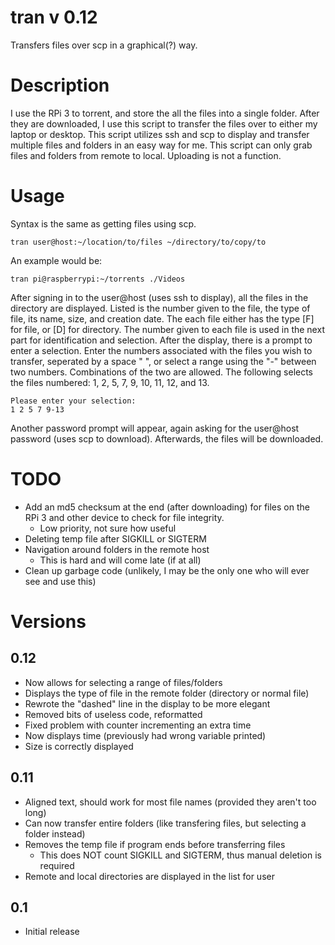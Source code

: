 # tran v 0.12
Transfers files over scp in a graphical(?) way.

# Description

I use the RPi 3 to torrent, and store the all the files into a single folder. After they are downloaded, I use this script to transfer the files over to either my laptop or desktop. This script utilizes ssh and scp to display and transfer multiple files and folders in an easy way for me. This script can only grab files and folders from remote to local. Uploading is not a function.

# Usage

Syntax is the same as getting files using scp.
```
tran user@host:~/location/to/files ~/directory/to/copy/to
```
An example would be:
```
tran pi@raspberrypi:~/torrents ./Videos
```
After signing in to the user@host (uses ssh to display), all the files in the directory are displayed. Listed is the number given to the file, the type of file, its name, size, and creation date.
The each file either has the type [F] for file, or [D] for directory. The number given to each file is used in the next part for identification and selection.
After the display, there is a prompt to enter a selection.
Enter the numbers associated with the files you wish to transfer, seperated by a space " ", or select a range using the "-" between two numbers. Combinations of the two are allowed.
The following selects the files numbered: 1, 2, 5, 7, 9, 10, 11, 12, and 13.
```
Please enter your selection:
1 2 5 7 9-13
```
Another password prompt will appear, again asking for the user@host password (uses scp to download).
Afterwards, the files will be downloaded.

# TODO

- Add an md5 checksum at the end (after downloading) for files on the RPi 3 and other device to check for file integrity.
	- Low priority, not sure how useful
- Deleting temp file after SIGKILL or SIGTERM
- Navigation around folders in the remote host
	- This is hard and will come late (if at all)
- Clean up garbage code (unlikely, I may be the only one who will ever see and use this)

# Versions

## 0.12

- Now allows for selecting a range of files/folders
- Displays the type of file in the remote folder (directory or normal file)
- Rewrote the "dashed" line in the display to be more elegant
- Removed bits of useless code, reformatted
- Fixed problem with counter incrementing an extra time
- Now displays time (previously had wrong variable printed)
- Size is correctly displayed

## 0.11

- Aligned text, should work for most file names (provided they aren't too long)
- Can now transfer entire folders (like transfering files, but selecting a folder instead)
- Removes the temp file if program ends before transferring files
	- This does NOT count SIGKILL and SIGTERM, thus manual deletion is required
- Remote and local directories are displayed in the list for user

## 0.1

- Initial release
